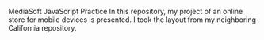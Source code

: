 MediaSoft JavaScript Practice
In this repository, my project of an online store for mobile devices is presented. I took the layout from my neighboring California repository.